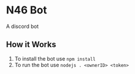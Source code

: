 # N46 Bot

A discord bot

## How it Works

1.  To install the bot use `npm install`
2.  To run the bot use `nodejs . <ownerID> <token>`
